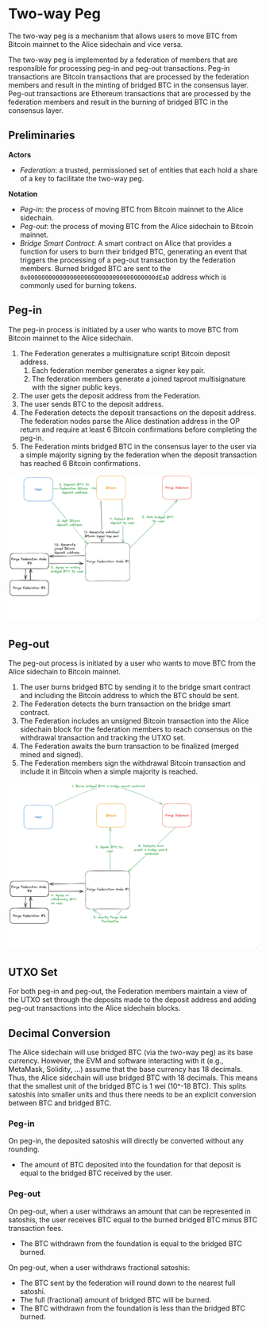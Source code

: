 # Two-way Peg

The two-way peg is a mechanism that allows users to move BTC from Bitcoin mainnet to the Alice sidechain and vice versa.

The two-way peg is implemented by a federation of members that are responsible for processing peg-in and peg-out transactions. Peg-in transactions are Bitcoin transactions that are processed by the federation members and result in the minting of bridged BTC in the consensus layer. Peg-out transactions are Ethereum transactions that are processed by the federation members and result in the burning of bridged BTC in the consensus layer.

## Preliminaries

**Actors**

- *Federation*: a trusted, permissioned set of entities that each hold a share of a key to facilitate the two-way peg.

**Notation**

- *Peg-in*: the process of moving BTC from Bitcoin mainnet to the Alice sidechain.
- *Peg-out*: the process of moving BTC from the Alice sidechain to Bitcoin mainnet.
- *Bridge Smart Contract*: A smart contract on Alice that provides a function for users to burn their bridged BTC, generating an event that triggers the processing of a peg-out transaction by the federation members. Burned bridged BTC are sent to the `0x000000000000000000000000000000000000dEaD` address which is commonly used for burning tokens.

## Peg-in

The peg-in process is initiated by a user who wants to move BTC from Bitcoin mainnet to the Alice sidechain.

1. The Federation generates a multisignature script Bitcoin deposit address.
    1. Each federation member generates a signer key pair.
    2. The federation members generate a joined taproot multisignature with the signer public keys.
2. The user gets the deposit address from the Federation.
3. The user sends BTC to the deposit address.
4. The Federation detects the deposit transactions on the deposit address. The federation nodes parse the Alice destination address in the OP return and require at least 6 Bitcoin confirmations before completing the peg-in.
5. The Federation mints bridged BTC in the consensus layer to the user via a simple majority signing by the federation when the deposit transaction has reached 6 Bitcoin confirmations.

![Peg-in](./peg-in.png)

## Peg-out

The peg-out process is initiated by a user who wants to move BTC from the Alice sidechain to Bitcoin mainnet.

1. The user burns bridged BTC by sending it to the bridge smart contract and including the Bitcoin address to which the BTC should be sent.
2. The Federation detects the burn transaction on the bridge smart contract.
3. The Federation includes an unsigned Bitcoin transaction into the Alice sidechain block for the federation members to reach consensus on the withdrawal transaction and tracking the UTXO set.
4. The Federation awaits the burn transaction to be finalized (merged mined and signed).
5. The Federation members sign the withdrawal Bitcoin transaction and include it in Bitcoin when a simple majority is reached.

![Peg-out](./peg-out.png)

## UTXO Set

For both peg-in and peg-out, the Federation members maintain a view of the UTXO set through the deposits made to the deposit address and adding peg-out transactions into the Alice sidechain blocks.

## Decimal Conversion

The Alice sidechain will use bridged BTC (via the two-way peg) as its base currency. However, the EVM and software interacting with it (e.g., MetaMask, Solidity, ...) assume that the base currency has 18 decimals. Thus, the Alice sidechain will use bridged BTC with 18 decimals. This means that the smallest unit of the bridged BTC is 1 wei (10^-18 BTC). This splits satoshis into smaller units and thus there needs to be an explicit conversion between BTC and bridged BTC.

### Peg-in

On peg-in, the deposited satoshis will directly be converted without any rounding.

- The amount of BTC deposited into the foundation for that deposit is equal to the bridged BTC received by the user.

### Peg-out

On peg-out, when a user withdraws an amount that can be represented in satoshis, the user receives BTC equal to the burned bridged BTC minus BTC transaction fees.

- The BTC withdrawn from the foundation is equal to the bridged BTC burned.

On peg-out, when a user withdraws fractional satoshis:

- The BTC sent by the federation will round down to the nearest full satoshi.
- The full (fractional) amount of bridged BTC will be burned.
- The BTC withdrawn from the foundation is less than the bridged BTC burned.
